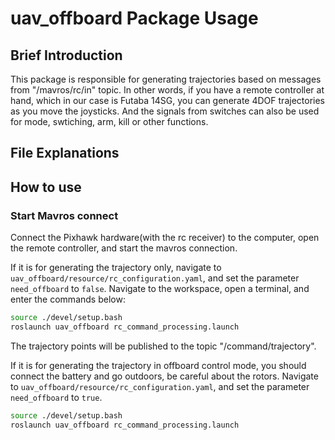 # uav_offboard Package Usage
## Brief Introduction
This package is responsible for generating trajectories based on messages from "/mavros/rc/in" topic. In other words, if you have a remote controller at hand, which in our case is Futaba 14SG, you can generate 4DOF trajectories as you move the joysticks. And the signals from switches can also be used for mode, swtiching, arm, kill or other functions.
## File Explanations

## How to use
### Start Mavros connect
Connect the Pixhawk hardware(with the rc receiver) to the computer, open the remote controller, and start the mavros connection.

If it is for generating the trajectory only, navigate to `uav_offboard/resource/rc_configuration.yaml`, and set the parameter `need_offboard` to `false`.
Navigate to the workspace, open a terminal, and enter the commands below:
```bash
source ./devel/setup.bash
roslaunch uav_offboard rc_command_processing.launch
```
The trajectory points will be published to the topic "/command/trajectory".

If it is for generating the trajectory in offboard control mode, you should connect the battery and go outdoors, be careful about the rotors. Navigate to `uav_offboard/resource/rc_configuration.yaml`, and set the parameter `need_offboard` to `true`.
```bash
source ./devel/setup.bash
roslaunch uav_offboard rc_command_processing.launch
```
